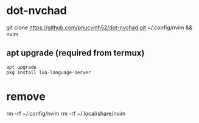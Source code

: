 # dot-nvchad

git clone https://github.com/phucvinh52/dot-nvchad.git ~/.config/nvim && nvim
## apt upgrade (required from termux) 
```
apt upgrade
pkg install lua-language-server
```

# remove 

rm -rf ~/.config/nvim
rm -rf ~/.local/share/nvim
